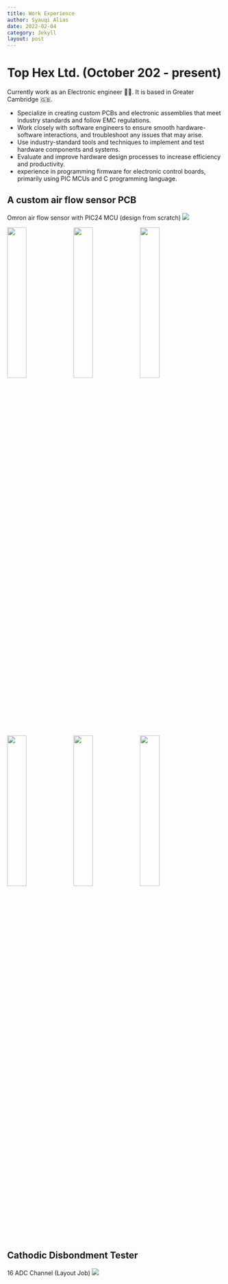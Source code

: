 ```yaml
---
title: Work Experience
author: Syauqi Alias
date: 2022-02-04
category: Jekyll
layout: post
---
```


# Top Hex Ltd. (October 202 - present)
Currently work as an Electronic engineer 🧑‍🔬. It is based in Greater Cambridge 🇬🇧.

- Specialize in creating custom PCBs and electronic assemblies that meet industry standards and follow EMC regulations. 
- Work closely with software engineers to ensure smooth hardware-software interactions, and troubleshoot any issues that may arise. 
- Use industry-standard tools and techniques to implement and test hardware components and systems. 
- Evaluate and improve hardware design processes to increase efficiency and productivity. 
- experience in programming firmware for electronic control boards, primarily using PIC MCUs and C programming language.

## A custom air flow sensor PCB
Omron air flow sensor with PIC24 MCU (design from scratch)
<img src="https://syauqi-alias.github.io/assets/schem.jpg" />

<p float="left">
  <img src="https://syauqi-alias.github.io/assets/pcb3.jpg" width="30%" />
  <img src="https://syauqi-alias.github.io/assets/pcb2.jpg" width="30%" />
  <img src="https://syauqi-alias.github.io/assets/pcb1.jpg" width="30%" />
</p>
<p float="left">
  <img src="https://syauqi-alias.github.io/assets/completepcb.jpg" width="30%" />
  <img src="https://syauqi-alias.github.io/assets/pcb4.jpg" width="30%" />
  <img src="https://syauqi-alias.github.io/assets/testbed.jpg" width="30%" />
</p>

## Cathodic Disbondment Tester
16 ADC Channel (Layout Job)
<img src="https://syauqi-alias.github.io/assets/cdt.jpg" />